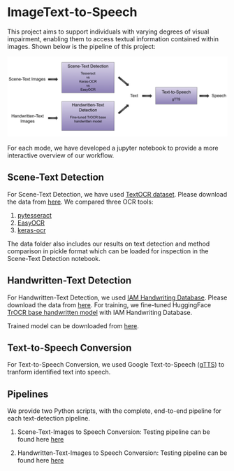 # ImageText-to-Speech
This project aims to support individuals with varying degrees of visual impairment, enabling them to access textual information contained within images. Shown below is the pipeline of this project:


![img](https://github.com/rupalsaxena/ImageText-to-Speech/blob/main/plots/workflow.png)

For each mode, we have developed a jupyter notebook to provide a more interactive overview of our workflow.

## Scene-Text Detection
For Scene-Text Detection, we have used [TextOCR dataset](https://textvqa.org/textocr/). Please download the data from [here](https://uzh-my.sharepoint.com/personal/konstantina_timoleon_uzh_ch/_layouts/15/onedrive.aspx?id=%2Fpersonal%2Fkonstantina%5Ftimoleon%5Fuzh%5Fch%2FDocuments%2F3rd%20Semester%2FEssentials%20in%20Text%20and%20Speech%20Processing%2Fscene%5Ftext%5Fdetection%5Fdata&ga=1).
We compared three OCR tools:

1. [pytesseract](https://pypi.org/project/pytesseract/)
2. [EasyOCR](https://www.jaided.ai/easyocr/tutorial/)
3. [keras-ocr](https://keras-ocr.readthedocs.io/en/latest/)

The data folder also includes our results on text detection and method comparison in pickle format which can be loaded for inspection in the Scene-Text Detection notebook.

## Handwritten-Text Detection
For Handwritten-Text Detection, we used [IAM Handwriting Database](https://fki.tic.heia-fr.ch/databases/iam-handwriting-database#icdar02). Please download the data from [here](https://drive.google.com/drive/folders/1wyugoG02loRRZxBy1lSlxGP9iUIylUof). For training, we fine-tuned HuggingFace [TrOCR base handwritten model](https://arxiv.org/abs/2109.10282) with IAM Handwriting Database. 

Trained model can be downloaded from [here](https://drive.google.com/drive/folders/1zyJJtwI9xbyJJVeXs3k7xxDTXL08XnGI). 

## Text-to-Speech Conversion
For Text-to-Speech Conversion, we used Google Text-to-Speech ([gTTS](https://gtts.readthedocs.io/en/latest/)) to tranform identified text into speech.

## Pipelines
We provide two Python scripts, with the complete, end-to-end pipeline for each text-detection pipeline.

1. Scene-Text-Images to Speech Conversion: Testing pipeline can be found here [here](https://github.com/rupalsaxena/ImageText-to-Speech/blob/main/pipeline_std.py)

2. Handwritten-Text-Images to Speech Conversion: Testing pipeline can be found here [here](https://github.com/rupalsaxena/ImageText-to-Speech/blob/main/pipeline_htd.py)
